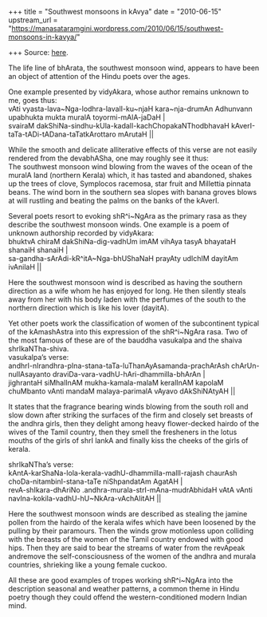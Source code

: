 +++
title = "Southwest monsoons in kAvya"
date = "2010-06-15"
upstream_url = "https://manasataramgini.wordpress.com/2010/06/15/southwest-monsoons-in-kavya/"

+++
Source: [here](https://manasataramgini.wordpress.com/2010/06/15/southwest-monsoons-in-kavya/).

The life line of bhArata, the southwest monsoon wind, appears to have been an object of attention of the Hindu poets over the ages.

One example presented by vidyAkara, whose author remains unknown to me, goes thus:  
vAti vyasta-lava\~Nga-lodhra-lavalI-ku\~njaH kara\~nja-drumAn Adhunvann upabhukta mukta muralA toyormi-mAlA-jaDaH \|  
svairaM dakShiNa-sindhu-kUla-kadalI-kachChopakaNThodbhavaH kAverI-taTa-tADi-tADana-taTatkArottaro mArutaH \|\|

While the smooth and delicate alliterative effects of this verse are not easily rendered from the devabhASha, one may roughly see it thus:  
The southwest monsoon wind blowing from the waves of the ocean of the muralA land (northern Kerala) which, it has tasted and abandoned, shakes up the trees of clove, Symplocos racemosa, star fruit and Millettia pinnata beans. The wind born in the southern sea slopes with banana groves blows at will rustling and beating the palms on the banks of the kAverI.

Several poets resort to evoking shR^i\~NgAra as the primary rasa as they describe the southwest monsoon winds. One example is a poem of unknown authorship recorded by vidyAkara:  
bhuktvA chiraM dakShiNa-dig-vadhUm imAM vihAya tasyA bhayataH shanaiH shanaiH \|  
sa-gandha-sArAdi-kR^itA\~Nga-bhUShaNaH prayAty udIchIM dayitAm ivAnilaH \|\|

Here the southwest monsoon wind is described as having the southern direction as a wife whom he has enjoyed for long. He then silently steals away from her with his body laden with the perfumes of the south to the northern direction which is like his lover (dayitA).

Yet other poets work the classification of women of the subcontinent typical of the kAmashAstra into this expression of the shR^i\~NgAra rasa. Two of the most famous of these are of the bauddha vasukalpa and the shaiva shrIkaNTha-shiva.  
vasukalpa’s verse:  
andhrI-nIrandhra-pIna-stana-taTa-luThanAyAsamanda-prachArAsh chArUn-nullAsayanto draviDa-vara-vadhU-hAri-dhammilla-bhArAn \|  
jighrantaH siMhalInAM mukha-kamala-malaM keralInAM kapolaM chuMbanto vAnti mandaM malaya-parimalA vAyavo dAkShiNAtyAH \|\|

It states that the fragrance bearing winds blowing from the south roll and slow down after striking the surfaces of the firm and closely set breasts of the andhra girls, then they delight among heavy flower-decked hairdo of the wives of the Tamil country, then they smell the fresheners in the lotus mouths of the girls of shrI lankA and finally kiss the cheeks of the girls of kerala.

shrIkaNTha’s verse:  
kAntA-karShaNa-lola-kerala-vadhU-dhammilla-mallI-rajash chaurAsh choDa-nitambinI-stana-taTe niShpandatAm AgatAH \|  
revA-shIkara-dhAriNo .andhra-murala-strI-mAna-mudrAbhidaH vAtA vAnti navIna-kokila-vadhU-hU\~NkAra-vAchAlitAH \|\|

Here the southwest monsoon winds are described as stealing the jamine pollen from the hairdo of the kerala wifes which have been loosened by the pulling by their paramours. Then the winds grow motionless upon colliding with the breasts of the women of the Tamil country endowed with good hips. Then they are said to bear the streams of water from the revApeak andremove the self-consciousness of the women of the andhra and murala countries, shrieking like a young female cuckoo.

All these are good examples of tropes working shR^i\~NgAra into the description seasonal and weather patterns, a common theme in Hindu poetry though they could offend the western-conditioned modern Indian mind.


